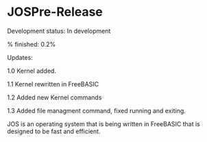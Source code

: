 # JOSPre-Release

Development status: In development

% finished: 0.2%

Updates:

1.0 Kernel added.

1.1 Kernel rewritten in FreeBASIC

1.2 Added new Kernel commands

1.3 Added file managment command, fixed running and exiting.

JOS is an operating system that is being written in FreeBASIC that is designed to be fast and efficient.
